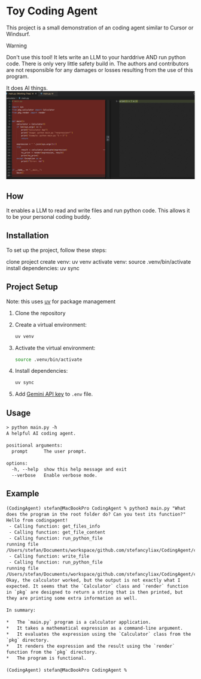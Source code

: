 # Toy Coding Agent

This project is a small demonstration of an coding agent similar to Cursor or Windsurf. 

> [!WARNING]  
> Don't use this tool! It lets write an LLM to your harddrive AND run python code. There is only very little safety build in. The authors and contributors are not responsible for any damages or losses resulting from the use of this program. 

It does AI things.
![ai fixes software](images/aisoftwarefix.png)

## How

It enables a LLM to read and write files and run python code. This allows it to be your personal coding buddy. 

## Installation

To set up the project, follow these steps:

clone project
create venv: uv venv
activate venv: source .venv/bin/activate
install dependencies: uv sync


## Project Setup

Note: this uses [uv](https://github.com/astral-sh/uv) for package management

1.  Clone the repository
2.  Create a virtual environment: 
    
    ```bash
    uv venv
    ```
3.  Activate the virtual environment:
    ```bash
    source .venv/bin/activate
    ```
4.  Install dependencies:
    ```bash
    uv sync
    ```
5. Add [Gemini API key](https://aistudio.google.com/prompts/new_chat) to `.env` file.


## Usage

```
> python main.py -h
A helpful AI coding agent.

positional arguments:
  prompt      The user prompt.

options:
  -h, --help  show this help message and exit
  --verbose   Enable verbose mode.

```



## Example

```
(CodingAgent) stefan@MacBookPro CodingAgent % python3 main.py "What does the program in the root folder do? Can you test its function?"                                
Hello from codingagent!
 - Calling function: get_files_info
 - Calling function: get_file_content
 - Calling function: run_python_file
running file /Users/stefan/Documents/workspace/github.com/stefancyliax/CodingAgent/calculator/main.py
 - Calling function: write_file
 - Calling function: run_python_file
running file /Users/stefan/Documents/workspace/github.com/stefancyliax/CodingAgent/calculator/wrapper.py
Okay, the calculator worked, but the output is not exactly what I expected. It seems that the `Calculator` class and `render` function in `pkg` are designed to return a string that is then printed, but they are printing some extra information as well.

In summary:

*   The `main.py` program is a calculator application.
*   It takes a mathematical expression as a command-line argument.
*   It evaluates the expression using the `Calculator` class from the `pkg` directory.
*   It renders the expression and the result using the `render` function from the `pkg` directory.
*   The program is functional.

(CodingAgent) stefan@MacBookPro CodingAgent % 
```